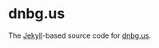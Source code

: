# dnbg.us

The [Jekyll](https://jekyllrb.com/)-based source code for [dnbg.us](http://www.dnbg.us).
